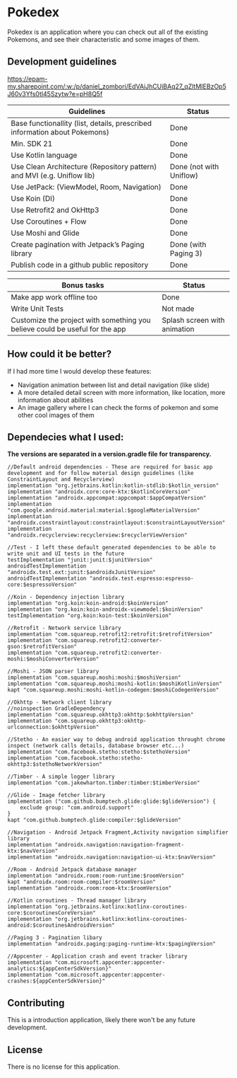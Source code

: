 # Pokedex

Pokedex is an application where you can check out all of the existing Pokemons, and see their characteristic and some images of them.

## Development guidelines 
https://epam-my.sharepoint.com/:w:/p/daniel_zombori/EdVAiJhCUiBAq27_qZltMIEBzOp5J60v3Yfs0tl45Szytw?e=pH8Q5f

Guidelines  | Status
------------- | -------------
Base functionallity (list, details, prescribed information about Pokemons) | Done
Min. SDK 21 | Done
Use Kotlin language | Done
Use Clean Architecture (Repository pattern) and MVI (e.g. Uniflow lib) | Done (not with Uniflow)
Use JetPack: (ViewModel, Room, Navigation) | Done
Use Koin (DI) | Done
Use Retrofit2 and OkHttp3 | Done
Use Coroutines + Flow | Done
Use Moshi and Glide | Done
Create pagination with Jetpack’s Paging library | Done (with Paging 3)
Publish code in a github public repository | Done

Bonus tasks  | Status
------------- | -------------
Make app work offline too | Done
Write Unit Tests | Not made
Customize the project with something you believe could be useful for the app | Splash screen with animation

## How could it be better?
If I had more time I would develop these features:

* Navigation animation between list and detail navigation (like slide)
* A more detailed detail screen with more information, like location, more information about abilities
* An image gallery where I can check the forms of pokemon and some other cool images of them

## Dependecies what I used:
**The versions are separated in a version.gradle file for transparency.**

    //Default android dependencies - These are required for basic app development and for follow material design guidelines (like ConstraintLayout and Recyclerview)
    implementation "org.jetbrains.kotlin:kotlin-stdlib:$kotlin_version"
    implementation "androidx.core:core-ktx:$kotlinCoreVersion"
    implementation "androidx.appcompat:appcompat:$appCompatVersion"
    implementation "com.google.android.material:material:$googleMaterialVersion"
    implementation "androidx.constraintlayout:constraintlayout:$constraintLayoutVersion"
    implementation "androidx.recyclerview:recyclerview:$recyclerViewVersion"

    //Test - I left these default generated dependencies to be able to write unit and UI tests in the future
    testImplementation "junit:junit:$junitVersion"
    androidTestImplementation "androidx.test.ext:junit:$androidxJunitVersion"
    androidTestImplementation "androidx.test.espresso:espresso-core:$espressoVersion"

    //Koin - Dependency injection library
    implementation "org.koin:koin-android:$koinVersion"
    implementation "org.koin:koin-androidx-viewmodel:$koinVersion"
    testImplementation "org.koin:koin-test:$koinVersion"

    //Retrofit - Network service library
    implementation "com.squareup.retrofit2:retrofit:$retrofitVersion"
    implementation "com.squareup.retrofit2:converter-gson:$retrofitVersion"
    implementation "com.squareup.retrofit2:converter-moshi:$moshiConverterVersion"

    //Moshi - JSON parser library
    implementation "com.squareup.moshi:moshi:$moshiVersion"
    implementation "com.squareup.moshi:moshi-kotlin:$moshiKotlinVersion"
    kapt "com.squareup.moshi:moshi-kotlin-codegen:$moshiCodegenVersion"

    //Okhttp - Network client library
    //noinspection GradleDependency
    implementation "com.squareup.okhttp3:okhttp:$okhttpVersion"
    implementation "com.squareup.okhttp3:okhttp-urlconnection:$okhttpVersion"

    //Stetho - An easier way to debug android application throught chrome inspect (network calls details, database browser etc...)
    implementation "com.facebook.stetho:stetho:$stethoVersion"
    implementation "com.facebook.stetho:stetho-okhttp3:$stethoNetworkVersion"

    //Timber - A simple logger library
    implementation "com.jakewharton.timber:timber:$timberVersion"

    //Glide - Image fetcher library
    implementation ("com.github.bumptech.glide:glide:$glideVersion") {
        exclude group: "com.android.support"
    }
    kapt "com.github.bumptech.glide:compiler:$glideVersion"

    //Navigation - Android Jetpack Fragment,Activity navigation simplifier library
    implementation "androidx.navigation:navigation-fragment-ktx:$navVersion"
    implementation "androidx.navigation:navigation-ui-ktx:$navVersion"

    //Room - Android Jetpack database manager
    implementation "androidx.room:room-runtime:$roomVersion"
    kapt "androidx.room:room-compiler:$roomVersion"
    implementation "androidx.room:room-ktx:$roomVersion"

    //Kotlin coroutines - Thread manager library
    implementation "org.jetbrains.kotlinx:kotlinx-coroutines-core:$coroutinesCoreVersion"
    implementation "org.jetbrains.kotlinx:kotlinx-coroutines-android:$coroutinesAndroidVersion"

    //Paging 3 - Pagination libary
    implementation "androidx.paging:paging-runtime-ktx:$pagingVersion"

    //Appcenter - Application crash and event tracker library
    implementation "com.microsoft.appcenter:appcenter-analytics:${appCenterSdkVersion}"
    implementation "com.microsoft.appcenter:appcenter-crashes:${appCenterSdkVersion}"
    
## Contributing
This is a introduction application, likely there won't be any future development.

## License
There is no license for this application.
